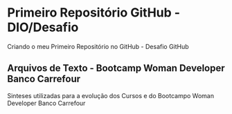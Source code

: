 #  Primeiro Repositório GitHub - DIO/Desafio
Criando o meu Primeiro Repositório no GitHub - Desafio GitHub
## Arquivos de Texto - Bootcamp Woman Developer Banco Carrefour 
Sinteses utilizadas para a evolução dos Cursos e do Bootcampo Woman Developer Banco Carrefour
